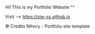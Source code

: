 Hi!
This is my Portfolio Website ^^

Visit --> https://siw-ss.github.io

©️ Credits Nihory - Portfolio site template

